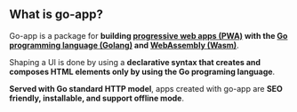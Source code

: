 <!-- wiki:ignore -->

## What is go-app?

Go-app is a package for **building [progressive web apps (PWA)](https://developer.mozilla.org/en-US/docs/Web/Progressive_web_apps) with the [Go programming language (Golang)](https://golang.org) and [WebAssembly (Wasm)](https://webassembly.org)**.

Shaping a UI is done by using a **declarative syntax that creates and composes HTML elements only by using the Go programing language**.

**Served with Go standard HTTP model**, apps created with go-app are **SEO friendly, installable, and support offline mode**.

